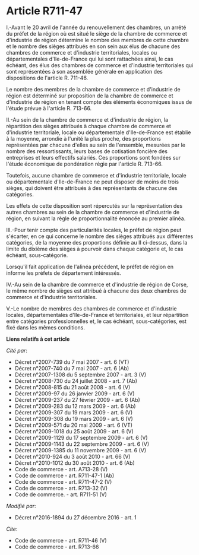 # Article R711-47

I.-Avant le 20 avril de l'année du renouvellement des chambres, un arrêté du préfet de la région où est situé le siège de la
chambre de commerce et d'industrie de région détermine le nombre des membres de cette chambre et le nombre des sièges
attribués en son sein aux élus de chacune des chambres de commerce et d'industrie territoriales, locales ou départementales
d'Ile-de-France qui lui sont rattachées ainsi, le cas échéant, des élus des chambres de commerce et d'industrie territoriales
qui sont représentées à son assemblée générale en application des dispositions de l'article R. 711-46. 

Le nombre des membres de la chambre de commerce et d'industrie de région est déterminé sur proposition de la chambre de
commerce et d'industrie de région en tenant compte des éléments économiques issus de l'étude prévue à l'article R. 713-66. 

II.-Au sein de la chambre de commerce et d'industrie de région, la répartition des sièges attribués à chaque chambre de
commerce et d'industrie territoriale, locale ou départementale d'Ile-de-France est établie à la moyenne, arrondie à l'unité
la plus proche, des proportions représentées par chacune d'elles au sein de l'ensemble, mesurées par le nombre des
ressortissants, leurs bases de cotisation foncière des entreprises et leurs effectifs salariés. Ces proportions sont fondées
sur l'étude économique de pondération régie par l'article R. 713-66. 

Toutefois, aucune chambre de commerce et d'industrie territoriale, locale ou départementale d'Ile-de-France ne peut disposer
de moins de trois sièges, qui doivent être attribués à des représentants de chacune des catégories. 

Les effets de cette disposition sont répercutés sur la représentation des autres chambres au sein de la chambre de commerce
et d'industrie de région, en suivant la règle de proportionnalité énoncée au premier alinéa. 

III.-Pour tenir compte des particularités locales, le préfet de région peut s'écarter, en ce qui concerne le nombre des
sièges attribués aux différentes catégories, de la moyenne des proportions définie au II ci-dessus, dans la limite du dixième
des sièges à pourvoir dans chaque catégorie et, le cas échéant, sous-catégorie. 

Lorsqu'il fait application de l'alinéa précédent, le préfet de région en informe les préfets de département intéressés. 

IV.-Au sein de la chambre de commerce et d'industrie de région de Corse, le même nombre de sièges est attribué à chacune des
deux chambres de commerce et d'industrie territoriales. 

V.-Le nombre de membres des chambres de commerce et d'industrie locales, départementales d'Ile-de-France et territoriales, et
leur répartition entre catégories professionnelles et, le cas échéant, sous-catégories, est fixé dans les mêmes conditions.

**Liens relatifs à cet article**

_Cité par_:

  - Décret n°2007-739 du 7 mai 2007 - art. 6 (VT)
  - Décret n°2007-740 du 7 mai 2007 - art. 6 (Ab)
  - Décret n°2007-1308 du 5 septembre 2007 - art. 3 (V)
  - Décret n°2008-730 du 24 juillet 2008 - art. 7 (Ab)
  - Décret n°2008-815 du 21 août 2008 - art. 6 (V)
  - Décret n°2009-97 du 26 janvier 2009 - art. 6 (V)
  - Décret n°2009-237 du 27 février 2009 - art. 6 (Ab)
  - Décret n°2009-283 du 12 mars 2009 - art. 6 (Ab)
  - Décret n°2009-307 du 19 mars 2009 - art. 6 (V)
  - Décret n°2009-308 du 19 mars 2009 - art. 6 (V)
  - Décret n°2009-571 du 20 mai 2009 - art. 6 (VT)
  - Décret n°2009-1018 du 25 août 2009 - art. 6 (V)
  - Décret n°2009-1129 du 17 septembre 2009 - art. 6 (V)
  - Décret n°2009-1143 du 22 septembre 2009 - art. 6 (V)
  - Décret n°2009-1385 du 11 novembre 2009 - art. 6 (V)
  - Décret n°2010-924 du 3 août 2010 - art. 66 (V)
  - Décret n°2010-1012 du 30 août 2010 - art. 6 (Ab)
  - Code de commerce - art. A713-28 (V)
  - Code de commerce - art. R711-47-1 (Ab)
  - Code de commerce - art. R711-47-2 (V)
  - Code de commerce - art. R713-32 (V)
  - Code de commerce. - art. R711-51 (V)

_Modifié par_:

  - Décret n°2016-1894 du 27 décembre 2016 - art. 1

_Cite_:

  - Code de commerce - art. R711-46 (V)
  - Code de commerce - art. R713-66
